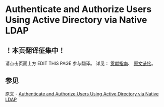 # Authenticate and Authorize Users Using Active Directory via Native LDAP

## ！本页翻译征集中！

请点击页面上方 EDIT THIS PAGE 参与翻译。
详见：
[贡献指南]( https://github.com/JinMuInfo/MongoDB-Manual-zh/blob/master/CONTRIBUTING.md )、
[原文链接](  https://docs.mongodb.com/manual/tutorial/authenticate-nativeldap-activedirectory/  )。

## 参见

原文 - [Authenticate and Authorize Users Using Active Directory via Native LDAP]( https://docs.mongodb.com/manual/tutorial/authenticate-nativeldap-activedirectory/ )

